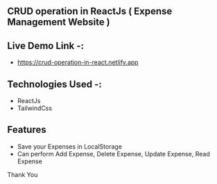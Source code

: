 ## CRUD operation in ReactJs ( Expense Management Website )

## Live Demo Link -: 
- https://crud-operation-in-react.netlify.app

## Technologies Used -:
- ReactJs
- TailwindCss

## Features
- Save your Expenses in LocalStorage
- Can perform Add Expense, Delete Expense, Update Expense, Read Expense

Thank You
